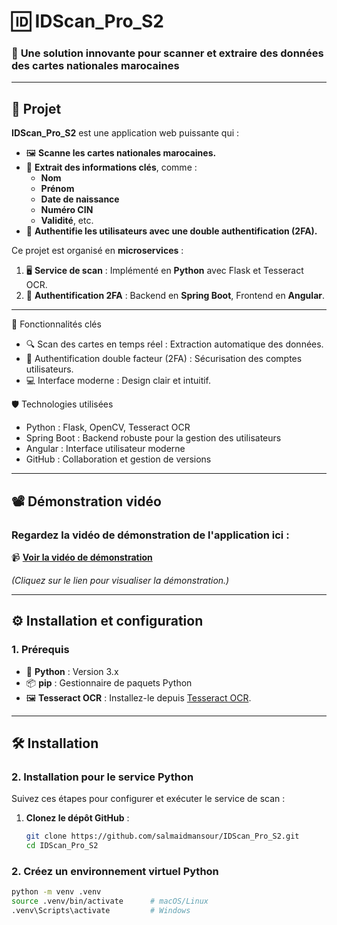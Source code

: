 # 🆔 **IDScan_Pro_S2**  
### 🚀 **Une solution innovante pour scanner et extraire des données des cartes nationales marocaines**

---

## 🎯 **Projet**

**IDScan_Pro_S2** est une application web puissante qui :  
- 🖼️ **Scanne les cartes nationales marocaines.**  
- 🧾 **Extrait des informations clés**, comme :  
  - **Nom**  
  - **Prénom**  
  - **Date de naissance**  
  - **Numéro CIN**  
  - **Validité**, etc.  
- 🔐 **Authentifie les utilisateurs avec une double authentification (2FA).**  

Ce projet est organisé en **microservices** :  
1. 🖥️ **Service de scan** : Implémenté en **Python** avec Flask et Tesseract OCR.  
2. 🔐 **Authentification 2FA** : Backend en **Spring Boot**, Frontend en **Angular**.  

---

🚀 Fonctionnalités clés
- 🔍 Scan des cartes en temps réel : Extraction automatique des données.
- 🔐 Authentification double facteur (2FA) : Sécurisation des comptes utilisateurs.
- 💻 Interface moderne : Design clair et intuitif.

🛡️ Technologies utilisées
- Python : Flask, OpenCV, Tesseract OCR
- Spring Boot : Backend robuste pour la gestion des utilisateurs
- Angular : Interface utilisateur moderne
- GitHub : Collaboration et gestion de versions

---

## 📽 **Démonstration vidéo**

### Regardez la vidéo de démonstration de l'application ici :  
📹 [**Voir la vidéo de démonstration**](https://drive.google.com/file/d/1gfdKeJfwDkK2hvqw44vo5eMU2aRwnLm5/view?usp=sharing)  

*(Cliquez sur le lien pour visualiser la démonstration.)*

---

## ⚙️ **Installation et configuration**

### **1. Prérequis**
- 🐍 **Python** : Version 3.x  
- 📦 **pip** : Gestionnaire de paquets Python  
- 🖼️ **Tesseract OCR** : Installez-le depuis [Tesseract OCR](https://github.com/tesseract-ocr/tesseract).  

---
## 🛠️ Installation

### **2. Installation pour le service Python**
Suivez ces étapes pour configurer et exécuter le service de scan :  

1. **Clonez le dépôt GitHub** :  
   ```bash
   git clone https://github.com/salmaidmansour/IDScan_Pro_S2.git
   cd IDScan_Pro_S2


### 2. Créez un environnement virtuel Python
```bash
python -m venv .venv
source .venv/bin/activate      # macOS/Linux
.venv\Scripts\activate         # Windows



